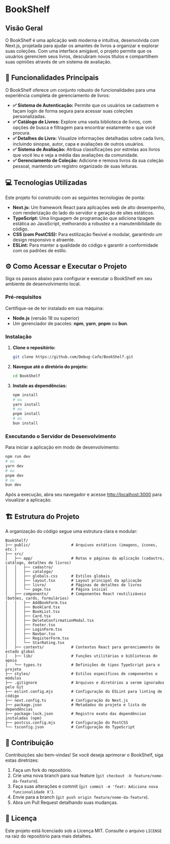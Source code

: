 # BookShelf

## Visão Geral

O BookShelf é uma aplicação web moderna e intuitiva, desenvolvida com Next.js, projetada para ajudar os amantes de livros a organizar e explorar suas coleções. Com uma interface amigável, o projeto permite que os usuários gerenciem seus livros, descubram novos títulos e compartilhem suas opiniões através de um sistema de avaliação.

## 🚀 Funcionalidades Principais

O BookShelf oferece um conjunto robusto de funcionalidades para uma experiência completa de gerenciamento de livros:

*   **✅ Sistema de Autenticação:** Permite que os usuários se cadastrem e façam login de forma segura para acessar suas coleções personalizadas.
*   **✅ Catálogo de Livros:** Explore uma vasta biblioteca de livros, com opções de busca e filtragem para encontrar exatamente o que você procura.
*   **✅ Detalhes do Livro:** Visualize informações detalhadas sobre cada livro, incluindo sinopse, autor, capa e avaliações de outros usuários.
*   **✅ Sistema de Avaliação:** Atribua classificações por estrelas aos livros que você leu e veja a média das avaliações da comunidade.
*   **✅ Gerenciamento de Coleção:** Adicione e remova livros da sua coleção pessoal, mantendo um registro organizado de suas leituras.

## 💻 Tecnologias Utilizadas

Este projeto foi construído com as seguintes tecnologias de ponta:

*   **Next.js:** Um framework React para aplicações web de alto desempenho, com renderização do lado do servidor e geração de sites estáticos.
*   **TypeScript:** Uma linguagem de programação que adiciona tipagem estática ao JavaScript, melhorando a robustez e a manutenibilidade do código.
*   **CSS (com PostCSS):** Para estilização flexível e modular, garantindo um design responsivo e atraente.
*   **ESLint:** Para manter a qualidade do código e garantir a conformidade com os padrões de estilo.

## ⚙️ Como Acessar e Executar o Projeto

Siga os passos abaixo para configurar e executar o BookShelf em seu ambiente de desenvolvimento local.

### Pré-requisitos

Certifique-se de ter instalado em sua máquina:

*   **Node.js** (versão 18 ou superior)
*   Um gerenciador de pacotes: **npm**, **yarn**, **pnpm** ou **bun**.

### Instalação

1.  **Clone o repositório:**

    ```bash
    git clone https://github.com/Debug-Cafe/BookShelf.git
    ```

2.  **Navegue até o diretório do projeto:**

    ```bash
    cd BookShelf
    ```

3.  **Instale as dependências:**

    ```bash
    npm install
    # ou
    yarn install
    # ou
    pnpm install
    # ou
    bun install
    ```

### Executando o Servidor de Desenvolvimento

Para iniciar a aplicação em modo de desenvolvimento:

```bash
npm run dev
# ou
yarn dev
# ou
pnpm dev
# ou
bun dev
```

Após a execução, abra seu navegador e acesse [http://localhost:3000](http://localhost:3000) para visualizar a aplicação.

## 🏗️ Estrutura do Projeto

A organização do código segue uma estrutura clara e modular:

```
BookShelf/
├── public/                  # Arquivos estáticos (imagens, ícones, etc.)
├── src/
│   ├── app/                 # Rotas e páginas da aplicação (cadastro, catálogo, detalhes de livros)
│   │   ├── cadastro/
│   │   ├── catalogo/
│   │   ├── globals.css      # Estilos globais
│   │   ├── layout.tsx       # Layout principal da aplicação
│   │   ├── livro/           # Páginas de detalhes de livros
│   │   └── page.tsx         # Página inicial
│   ├── components/          # Componentes React reutilizáveis (botões, cards, formulários)
│   │   ├── AddBookForm.tsx
│   │   ├── BookCard.tsx
│   │   ├── BookList.tsx
│   │   ├── Card.tsx
│   │   ├── DeleteConfirmationModal.tsx
│   │   ├── Footer.tsx
│   │   ├── LoginForm.tsx
│   │   ├── Navbar.tsx
│   │   ├── RegisterForm.tsx
│   │   └── StarRating.tsx
│   ├── contexts/            # Contextos React para gerenciamento de estado global
│   ├── lib/                 # Funções utilitárias e bibliotecas de apoio
│   └── types.ts             # Definições de tipos TypeScript para o projeto
├── styles/                  # Estilos específicos de componentes e módulos
├── .gitignore               # Arquivos e diretórios a serem ignorados pelo Git
├── eslint.config.mjs        # Configuração do ESLint para linting de código
├── next.config.ts           # Configuração do Next.js
├── package.json             # Metadados do projeto e lista de dependências
├── package-lock.json        # Registro exato das dependências instaladas (npm)
├── postcss.config.mjs       # Configuração do PostCSS
└── tsconfig.json            # Configuração do TypeScript
```

## 🤝 Contribuição

Contribuições são bem-vindas! Se você deseja aprimorar o BookShelf, siga estas diretrizes:

1.  Faça um fork do repositório.
2.  Crie uma nova branch para sua feature (`git checkout -b feature/nome-da-feature`).
3.  Faça suas alterações e commit (`git commit -m 'feat: Adiciona nova funcionalidade X'`).
4.  Envie para a branch (`git push origin feature/nome-da-feature`).
5.  Abra um Pull Request detalhando suas mudanças.

## 📄 Licença

Este projeto está licenciado sob a Licença MIT. Consulte o arquivo `LICENSE` na raiz do repositório para mais detalhes.


